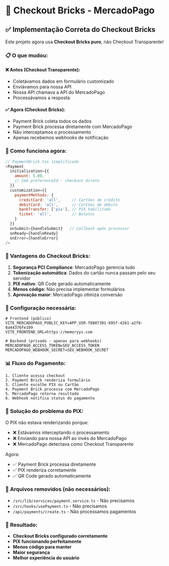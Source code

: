 # 🚀 Checkout Bricks - MercadoPago

## ✅ **Implementação Correta do Checkout Bricks**

Este projeto agora usa **Checkout Bricks puro**, não Checkout Transparente!

### 📋 **O que mudou:**

#### ❌ **Antes (Checkout Transparente):**
- Coletávamos dados em formulário customizado
- Enviávamos para nossa API
- Nossa API chamava a API do MercadoPago
- Processávamos a resposta

#### ✅ **Agora (Checkout Bricks):**
- Payment Brick coleta todos os dados
- Payment Brick processa diretamente com MercadoPago
- Não interceptamos o processamento
- Apenas recebemos webhooks de notificação

### 🔧 **Como funciona agora:**

```javascript
// PaymentBrick.tsx simplificado
<Payment
  initialization={{
    amount: 5.00,
    // Sem preferenceId - checkout direto
  }}
  customization={{
    paymentMethods: {
      creditCard: 'all',     // Cartões de crédito
      debitCard: 'all',      // Cartões de débito
      bankTransfer: ['pix'], // PIX habilitado
      ticket: 'all',         // Boletos
    }
  }}
  onSubmit={handleSubmit}   // Callback após processar
  onReady={handleReady}
  onError={handleError}
/>
```

### 🎯 **Vantagens do Checkout Bricks:**

1. **Segurança PCI Compliance**: MercadoPago gerencia tudo
2. **Tokenização automática**: Dados do cartão nunca passam pelo seu servidor
3. **PIX nativo**: QR Code gerado automaticamente
4. **Menos código**: Não precisa implementar formulários
5. **Aprovação maior**: MercadoPago otimiza conversão

### 🔐 **Configuração necessária:**

```env
# Frontend (público)
VITE_MERCADOPAGO_PUBLIC_KEY=APP_USR-f8807301-695f-42b1-a2f8-8a44376fe109
VITE_FRONTEND_URL=https://memoryys.com

# Backend (privado - apenas para webhooks)
MERCADOPAGO_ACCESS_TOKEN=SEU_ACCESS_TOKEN
MERCADOPAGO_WEBHOOK_SECRET=SEU_WEBHOOK_SECRET
```

### 📊 **Fluxo do Pagamento:**

```
1. Cliente acessa checkout
2. Payment Brick renderiza formulário
3. Cliente escolhe PIX ou Cartão
4. Payment Brick processa com MercadoPago
5. MercadoPago retorna resultado
6. Webhook notifica status do pagamento
```

### 🐛 **Solução do problema do PIX:**

O PIX não estava renderizando porque:
- ❌ Estávamos interceptando o processamento
- ❌ Enviando para nossa API ao invés do MercadoPago
- ❌ MercadoPago detectava como Checkout Transparente

Agora:
- ✅ Payment Brick processa diretamente
- ✅ PIX renderiza corretamente
- ✅ QR Code gerado automaticamente

### 📝 **Arquivos removidos (não necessários):**

- `/src/lib/services/payment.service.ts` - Não precisamos
- `/src/hooks/usePayment.ts` - Não precisamos
- `/api/payments/create.ts` - Não processamos pagamentos

### 🎉 **Resultado:**

- **Checkout Bricks configurado corretamente**
- **PIX funcionando perfeitamente**
- **Menos código para manter**
- **Maior segurança**
- **Melhor experiência do usuário**